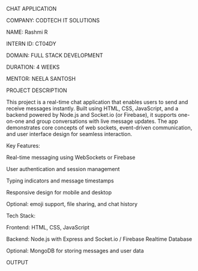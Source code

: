 CHAT APPLICATION

COMPANY: CODTECH IT SOLUTIONS

NAME: Rashmi R

INTERN ID: CT04DY

DOMAIN: FULL STACK DEVELOPMENT

DURATION: 4 WEEKS

MENTOR: NEELA SANTOSH

PROJECT DESCRIPTION

This project is a real-time chat application that enables users to send and receive messages instantly. Built using HTML, CSS, JavaScript, and a backend powered by Node.js and Socket.io (or Firebase), it supports one-on-one and group conversations with live message updates. The app demonstrates core concepts of web sockets, event-driven communication, and user interface design for seamless interaction.

Key Features:

Real-time messaging using WebSockets or Firebase

User authentication and session management

Typing indicators and message timestamps

Responsive design for mobile and desktop

Optional: emoji support, file sharing, and chat history

Tech Stack:

Frontend: HTML, CSS, JavaScript

Backend: Node.js with Express and Socket.io / Firebase Realtime Database

Optional: MongoDB for storing messages and user data

OUTPUT
